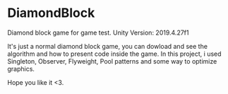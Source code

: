 # DiamondBlock
Diamond block game for game test.
Unity Version: 2019.4.27f1

It's just a normal diamond block game, you can dowload and see the algorithm and how to present code inside the game.
In this project, i used Singleton, Observer, Flyweight, Pool patterns and some way to optimize graphics.

Hope you like it <3.
